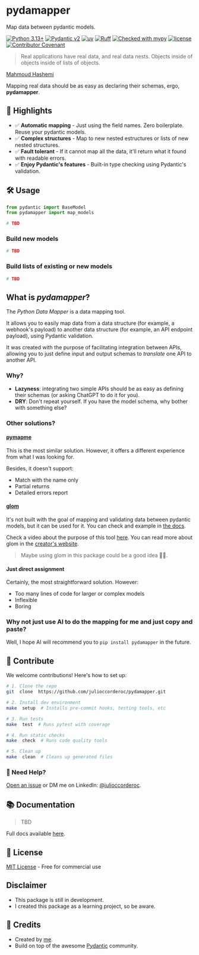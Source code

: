 # pydamapper

Map data between pydantic models.

[![Python 3.13+](https://img.shields.io/badge/python-3.13+-blue)](https://www.python.org/downloads/)
[![Pydantic v2](https://img.shields.io/endpoint?url=https://raw.githubusercontent.com/pydantic/pydantic/main/docs/badge/v2.json)](https://github.com/pydantic/pydantic)
[![uv](https://img.shields.io/endpoint?url=https://raw.githubusercontent.com/astral-sh/uv/main/assets/badge/v0.json)](https://github.com/astral-sh/uv)
[![Ruff](https://img.shields.io/endpoint?url=https://raw.githubusercontent.com/astral-sh/ruff/main/assets/badge/v2.json)](https://github.com/astral-sh/ruff)
[![Checked with mypy](https://www.mypy-lang.org/static/mypy_badge.svg)](https://mypy-lang.org/)
[![license](https://img.shields.io/badge/license-MIT-blue)](LICENSE)
[![Contributor Covenant](https://img.shields.io/badge/Contributor%20Covenant-2.1-4baaaa.svg)](CODE_OF_CONDUCT.md)

> Real applications have real data, and real data nests. Objects inside of objects inside of lists of objects.

[Mahmoud Hashemi](https://github.com/mahmoud)

Mapping real data should be as easy as declaring their schemas, ergo, **pydamapper**.

## 🚀 Highlights

- ✅ **Automatic mapping** - Just using the field names. Zero boilerplate. Reuse your pydantic models.
- ✅ **Complex structures** - Map to new nested estructures or lists of new nested structures.
- ✅ **Fault tolerant** - If it cannot map all the data, it'll return what it found with readable errors.
- ✅ **Enjoy Pydantic's features** - Built-in type checking using Pydantic's validation.

## 🛠 Usage

```python
from pydantic import BaseModel
from pydamapper import map_models

# TBD
```

### Build new models

```python
# TBD
```

### Build lists of existing or new models

```python
# TBD
```

## What is *pydamapper*?

The *Python Data Mapper* is a data mapping tool.

It allows you to easily map data from a data structure (for example, a webhook's payload) to another data structure (for example, an API endpoint payload), using Pydantic validation.

It was created with the purpose of facilitating integration between APIs, allowing you to just define input and output schemas to *translate* one API to another API.

### Why?

- **Lazyness**: integrating two simple APIs should be as easy as defining their schemas (or asking ChatGPT to do it for you).
- **DRY**: Don't repeat yourself. If you have the model schema, why bother with something else?

### Other solutions?

#### [pymapme](https://github.com/funnydman/pymapme)

This is the most similar solution. However, it offers a different experience from what I was looking for.

Besides, it doesn't support:

- Match with the name only
- Partial returns
- Detailed errors report

#### [glom](https://github.com/mahmoud/glom)

It's not built with the goal of mapping and validating data between pydantic models, but it can be used for it. You can check and example in [the docs](https://glom.readthedocs.io/en/latest/tutorial.html#practical-production-use).

Check a video about the purpose of this tool [here](https://www.youtube.com/watch?v=3aREXkfeWek). You can read more about glom in the [creator's website](https://sedimental.org/).

> Maybe using glom in this package could be a good idea 🤷‍♂️.

#### Just direct assignment

Certainly, the most straightforward solution. However:

- Too many lines of code for larger or complex models
- Inflexible
- Boring

### Why not just use AI to do the mapping for me and just copy and paste?

Well, I hope AI will recommend you to `pip install pydamapper` in the future.

## 🤝 Contribute

We welcome contributions! Here's how to set up:

```bash
# 1. Clone the repo
git  clone  https://github.com/julioccorderoc/pydamapper.git

# 2. Install dev environment
make  setup  # Installs pre-commit hooks, testing tools, etc

# 3. Run tests
make  test  # Runs pytest with coverage

# 4. Run static checks
make  check  # Runs code quality tools

# 5. Clean up
make  clean  # Cleans up generated files
```

### 📮 Need Help?

[Open an issue](https://github.com/julioccorderoc/pydamapper) or DM me on LinkedIn: [@julioccorderoc](https://www.linkedin.com/in/julioccorderoc/).

## 📚 Documentation

> TBD

Full docs available [here](https://pydamapper.readthedocs.io).

## 📄 License

[MIT License](LICENSE) - Free for commercial use

## Disclaimer

- This package is still in development.
- I created this package as a learning project, so be aware.

## 🙌 Credits

- Created by [me](https://github.com/julioccorderoc).
- Build on top of the awesome [Pydantic](https://github.com/pydantic/pydantic) community.
